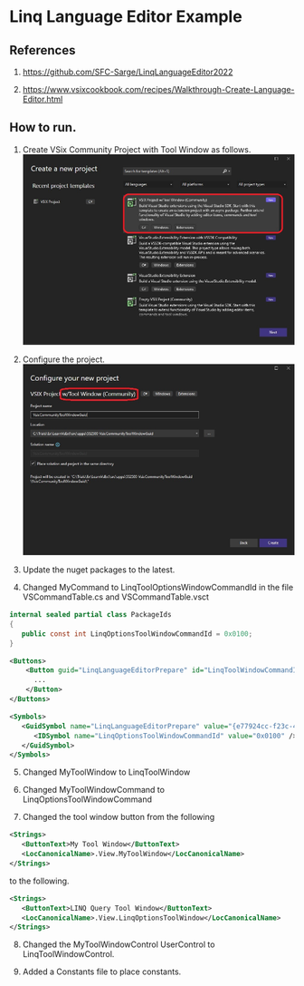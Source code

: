 # Linq Language Editor Example

## References
1. https://github.com/SFC-Sarge/LinqLanguageEditor2022

2. https://www.vsixcookbook.com/recipes/Walkthrough-Create-Language-Editor.html

## How to run.

1. Create VSix Community Project with Tool Window as follows.
   ![Visual Studio Tool Window Community Project](./images/50_50CreateProject.jpg)

2. Configure the project.
   ![Configure the project](./images/60_50ConfigureNewProject.jpg)

3. Update the nuget packages to the latest. 

4. Changed MyCommand to LinqToolOptionsWindowCommandId in the file VSCommandTable.cs and VSCommandTable.vsct
```cs
internal sealed partial class PackageIds
{
   public const int LinqOptionsToolWindowCommandId = 0x0100;
}
```

```xml
<Buttons>
    <Button guid="LinqLanguageEditorPrepare" id="LinqToolWindowCommandId" priority="0x0100" type="Button">
      ...
    </Button>
</Buttons>
```

```xml
<Symbols>
   <GuidSymbol name="LinqLanguageEditorPrepare" value="{e77924cc-f23c-463f-aece-54f6a685bf63}">
      <IDSymbol name="LinqOptionsToolWindowCommandId" value="0x0100" />
   </GuidSymbol>
</Symbols>
```



5. Changed MyToolWindow to LinqToolWindow

6. Changed MyToolWindowCommand to LinqOptionsToolWindowCommand

7. Changed the tool window button from the following

```xml
<Strings>
   <ButtonText>My Tool Window</ButtonText>
   <LocCanonicalName>.View.MyToolWindow</LocCanonicalName>
</Strings>
```
to the following.
```xml
<Strings>
   <ButtonText>LINQ Query Tool Window</ButtonText>
   <LocCanonicalName>.View.LinqOptionsToolWindow</LocCanonicalName>
</Strings>
```

8. Changed the MyToolWindowControl UserControl to LinqToolWindowControl.

9. Added a Constants file to place constants. 




